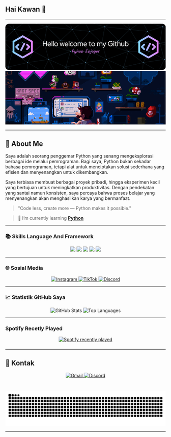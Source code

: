 ## Hai Kawan 👋
---

<!-- ![Moelmo](img/github-header-image.png)
![Moelmo](img/Moelmo.gif) -->
<img src="img/github-header-image.png" alt="Moelmo" style="width: 100vw; height: auto; object-fit: contain;">
<img src="img/Moelmo.gif" alt="Moelmo" style="width: 100vw; height: auto; object-fit: contain;">

<!--
**Moelmo/Moelmo** is a ✨ _special_ ✨ repository because its `README.md` (this file) appears on your GitHub profile.

<!-- Here are some ideas to get you started:

- 🔭 I’m currently working on ...
- 🌱 I’m currently learning ...
- 👯 I’m looking to collaborate on ...
- 🤔 I’m looking for help with ...
- 💬 Ask me about ...
- 📫 How to reach me: ...
- 😄 Pronouns: ...
- ⚡ Fun fact: ....
-->
---
## 📝 **About Me**

Saya adalah seorang penggemar Python yang senang mengeksplorasi berbagai ide melalui pemrograman. Bagi saya, Python bukan sekadar bahasa pemrograman, tetapi alat untuk menciptakan solusi sederhana yang efisien dan menyenangkan untuk dikembangkan.

Saya terbiasa membuat berbagai proyek pribadi, hingga eksperimen kecil yang bertujuan untuk meningkatkan produktivitas. Dengan pendekatan yang santai namun konsisten, saya percaya bahwa proses belajar yang menyenangkan akan menghasilkan karya yang bermanfaat.

> "Code less, create more — Python makes it possible."

>🌱 I’m currently learning [**Python**](https://www.python.org/)

---
### 📚 Skills Language And Framework
<div align="center">
  <img src="https://img.shields.io/badge/python-3670A0?style=for-the-badge&logo=python&logoColor=ffdd54">
  <img src="https://img.shields.io/badge/html5-%23E34F26.svg?style=for-the-badge&logo=html5&logoColor=white">
  <img src="https://img.shields.io/badge/css3-%231572B6.svg?style=for-the-badge&logo=css3&logoColor=white">
  <img src="https://img.shields.io/badge/javascript-%23323330.svg?style=for-the-badge&logo=javascript&logoColor=%23F7DF1E">
  <img src="https://img.shields.io/badge/Streamlit-%23FE4B4B.svg?style=for-the-badge&logo=streamlit&logoColor=white">
</div>

---

### 🌐 Sosial Media

<p align="center">
  <a href="https://instagram.com/moelmo57">
    <img src="https://img.shields.io/badge/Instagram-@moelmo57-purple?logo=instagram&style=for-the-badge" alt="Instagram">
  </a>
  <a href="https://tiktok.com/@moelmo57">
    <img src="https://img.shields.io/badge/TikTok-@moelmo57-black?logo=tiktok&style=for-the-badge" alt="TikTok">
  </a>
  <a href="https://discord.com/users/1165534053273976852">
    <img src="https://img.shields.io/badge/Discord-Moelmo57-5865F2?logo=discord&style=for-the-badge" alt="Discord">
  </a>
</p>


---
### 📈 **Statistik GitHub Saya**

<p align="center">
  <!-- <img src="https://github-readme-streak-stats.herokuapp.com/?user=Moelmo&theme=radical" alt="GitHub Contributions"> -->
  <img src="https://github-readme-stats.vercel.app/api?username=Moelmo&show_icons=true&hide_title=true&count_private=true&hide=prs&theme=radical" alt="GitHub Stats">
  <img src="https://github-readme-stats.vercel.app/api/top-langs/?username=Moelmo&layout=compact&langs_count=6&theme=radical" alt="Top Languages">
</p>

---

### Spotify Recetly Played

<div align="center">
  <a href="https://open.spotify.com/user/3125xa3i2r4bjbjc4nlzknqoooqm">
    <img src="https://spotify-recently-played-readme.vercel.app/api?user=3125xa3i2r4bjbjc4nlzknqoooqm&count=3&unique=false" alt="Spotify recently played"  />
  </a>
</div>

###
---
## 📩 **Kontak**

<div align="center">
  <a href="mailto:moemo165@gmail.com">
    <img src="https://img.shields.io/badge/Gmail-D14836?style=for-the-badge&logo=gmail&logoColor=white" alt="Gmail">
  </a>
    <a href="https://discord.com/users/1165534053273976852">
    <img src="https://img.shields.io/badge/Discord-%235865F2.svg?style=for-the-badge&logo=discord&logoColor=white" alt="Discord">
  </a>
</div>

###
<br clear="both">

<img src="https://raw.githubusercontent.com/Moelmo/Moelmo/output/snake.svg" alt="Snake animation" />

---
